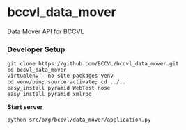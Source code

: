 bccvl_data_mover
================

Data Mover API for BCCVL

### Developer Setup

    git clone https://github.com/BCCVL/bccvl_data_mover.git
    cd bccvl_data_mover
    virtualenv --no-site-packages venv
    cd venv/bin; source activate; cd ../..
    easy_install pyramid WebTest nose
    easy_install pyramid_xmlrpc

**Start server**

    python src/org/bccvl/data_mover/application.py
    
